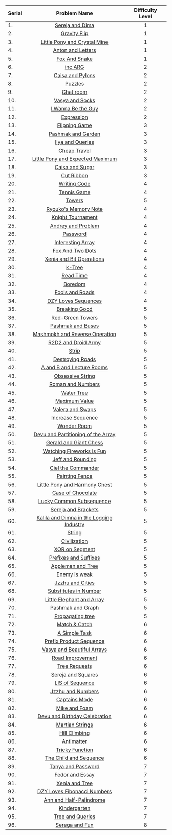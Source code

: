 | Serial | Problem Name | Difficulty Level |
|:--|:---:|:---:|
|1.| [Sereja and Dima](http://codeforces.com/problemset/problem/381/A) | 1 |
|2.| [Gravity Flip](http://codeforces.com/problemset/problem/405/A) | 1 |
|3.| [Little Pony and Crystal Mine](http://codeforces.com/problemset/problem/454/A) | 1 |
|4.| [Anton and Letters](http://codeforces.com/problemset/problem/443/A) | 1 |
|5.| [Fox And Snake](http://codeforces.com/problemset/problem/510/A) | 1 |
|6.| [inc ARG](http://codeforces.com/problemset/problem/465/A) | 2 |
|7.| [Caisa and Pylons](http://codeforces.com/problemset/problem/463/B) | 2 |
|8.| [Puzzles](http://codeforces.com/problemset/problem/337/A) | 2 |
|9.| [Chat room](http://codeforces.com/problemset/problem/58/A) | 2 |
|10.| [Vasya and Socks](http://codeforces.com/problemset/problem/460/A) | 2 |
|11.| [I Wanna Be the Guy](http://codeforces.com/problemset/problem/469/A) | 2 |
|12.| [Expression](http://codeforces.com/problemset/problem/479/A) | 2 |
|13.| [Flipping Game](http://codeforces.com/problemset/problem/327/A) | 3 |
|14.| [Pashmak and Garden](http://codeforces.com/problemset/problem/459/A) | 3 |
|15.| [Ilya and Queries](http://codeforces.com/problemset/problem/313/B) | 3 |
|16.| [Cheap Travel](http://codeforces.com/problemset/problem/466/A) | 3 |
|17.| [Little Pony and Expected Maximum](http://codeforces.com/problemset/problem/453/A) | 3 |
|18.| [Caisa and Sugar](http://codeforces.com/problemset/problem/463/A) | 3 |
|19.| [Cut Ribbon](http://codeforces.com/problemset/problem/189/A) | 3 |
|20.| [Writing Code](http://codeforces.com/problemset/problem/543/A) | 4 |
|21.| [Tennis Game](http://codeforces.com/problemset/problem/496/D) | 4 |
|22.| [Towers](http://codeforces.com/problemset/problem/229/D) | 5 |
|23.| [Ryouko's Memory Note](http://codeforces.com/problemset/problem/433/C) | 4 |
|24.| [Knight Tournament](http://codeforces.com/problemset/problem/356/A) | 4 |
|25.| [Andrey and Problem](http://codeforces.com/problemset/problem/442/B) | 4 |
|26.| [Password](http://codeforces.com/problemset/problem/126/B) | 4 |
|27.| [Interesting Array](http://codeforces.com/problemset/problem/482/B) | 4 |
|28.| [Fox And Two Dots](http://codeforces.com/problemset/problem/510/B) | 4 |
|29.| [Xenia and Bit Operations](http://codeforces.com/problemset/problem/339/D) | 4 |
|30.| [k-Tree](http://codeforces.com/problemset/problem/431/C) | 4 |
|31.| [Read Time](http://codeforces.com/problemset/problem/343/C) | 4 |
|32.| [Boredom](http://codeforces.com/problemset/problem/455/A) | 4 |
|33.| [Fools and Roads](http://codeforces.com/problemset/problem/191/C) | 4 |
|34.| [DZY Loves Sequences](http://codeforces.com/problemset/problem/446/A) | 4 |
|35.| [Breaking Good](http://codeforces.com/problemset/problem/507/E) | 5 |
|36.| [Red-Green Towers](http://codeforces.com/problemset/problem/478/D) | 5 |
|37.| [Pashmak and Buses](http://codeforces.com/problemset/problem/459/C) | 5 |
|38.| [Mashmokh and Reverse Operation](http://codeforces.com/problemset/problem/414/C) | 5 |
|39.| [R2D2 and Droid Army](http://codeforces.com/problemset/problem/514/D) | 5 |
|40.| [Strip](http://codeforces.com/problemset/problem/487/B) | 5 |
|41.| [Destroying Roads](http://codeforces.com/problemset/problem/543/B) | 5 |
|42.| [A and B and Lecture Rooms](http://codeforces.com/problemset/problem/519/E) | 5 |
|43.| [Obsessive String](http://codeforces.com/problemset/problem/494/B) | 5 |
|44.| [Roman and Numbers](http://codeforces.com/problemset/problem/401/D) | 5 |
|45.| [Water Tree](http://codeforces.com/problemset/problem/343/D) | 5 |
|46.| [Maximum Value](http://codeforces.com/problemset/problem/484/B) | 5 |
|47.| [Valera and Swaps](http://codeforces.com/problemset/problem/441/D) | 5 |
|48.| [Increase Sequence](http://codeforces.com/problemset/problem/466/D) | 5 |
|49.| [Wonder Room](http://codeforces.com/problemset/problem/466/B) | 5 |
|50.| [Devu and Partitioning of the Array](http://codeforces.com/problemset/problem/439/C) | 5 |
|51.| [Gerald and Giant Chess](http://codeforces.com/problemset/problem/559/C) | 5 |
|52.| [Watching Fireworks is Fun](http://codeforces.com/problemset/problem/372/C) | 5 |
|53.| [Jeff and Rounding](http://codeforces.com/problemset/problem/351/A) | 5 |
|54.| [Ciel the Commander](http://codeforces.com/problemset/problem/321/C) | 5 |
|55.| [Painting Fence](http://codeforces.com/problemset/problem/448/C) | 5 |
|56.| [Little Pony and Harmony Chest](http://codeforces.com/problemset/problem/453/B) | 5 |
|57.| [Case of Chocolate](http://codeforces.com/problemset/problem/555/C) | 5 |
|58.| [Lucky Common Subsequence](http://codeforces.com/problemset/problem/346/B) | 5 |
|59.| [Sereja and Brackets](http://codeforces.com/problemset/problem/380/C) | 5 |
|60.| [Kalila and Dimna in the Logging Industry](http://codeforces.com/problemset/problem/319/C) | 5 |
|61.| [String](http://codeforces.com/problemset/problem/128/B) | 5 |
|62.| [Civilization](http://codeforces.com/problemset/problem/455/C) | 5 |
|63.| [XOR on Segment](http://codeforces.com/problemset/problem/242/E) | 5 |
|64.| [Prefixes and Suffixes](http://codeforces.com/problemset/problem/432/D) | 5 |
|65.| [Appleman and Tree](http://codeforces.com/problemset/problem/461/B) | 5 |
|66.| [Enemy is weak](http://codeforces.com/problemset/problem/61/E) | 5 |
|67.| [Jzzhu and Cities](http://codeforces.com/problemset/problem/449/B) | 5 |
|68.| [Substitutes in Number](http://codeforces.com/problemset/problem/464/C) | 5 |
|69.| [Little Elephant and Array](http://codeforces.com/problemset/problem/220/B) | 5 |
|70.| [Pashmak and Graph](http://codeforces.com/problemset/problem/459/E) | 5 |
|71.| [Propagating tree](http://codeforces.com/problemset/problem/383/C) | 5 |
|72.| [Match & Catch](http://codeforces.com/problemset/problem/427/D) | 6 |
|73.| [A Simple Task](http://codeforces.com/problemset/problem/558/E) | 6 |
|74.| [Prefix Product Sequence](http://codeforces.com/problemset/problem/487/C) | 6 |
|75.| [Vasya and Beautiful Arrays](http://codeforces.com/problemset/problem/354/C) | 6 |
|76.| [Road Improvement](http://codeforces.com/problemset/problem/543/D) | 6 |
|77.| [Tree Requests](http://codeforces.com/problemset/problem/570/D) | 6 |
|78.| [Sereja and Squares](http://codeforces.com/problemset/problem/425/D) | 6 |
|79.| [LIS of Sequence](http://codeforces.com/problemset/problem/486/E) | 6 |
|80.| [Jzzhu and Numbers](http://codeforces.com/problemset/problem/449/D) | 6 |
|81.| [Captains Mode](http://codeforces.com/problemset/problem/377/C) | 6 |
|82.| [Mike and Foam](http://codeforces.com/problemset/problem/547/C) | 6 |
|83.| [Devu and Birthday Celebration](http://codeforces.com/problemset/problem/439/E) | 6 |
|84.| [Martian Strings](http://codeforces.com/problemset/problem/149/E) | 6 |
|85.| [Hill Climbing](http://codeforces.com/problemset/problem/406/D) | 6 |
|86.| [Antimatter](http://codeforces.com/problemset/problem/383/D) | 6 |
|87.| [Tricky Function](http://codeforces.com/problemset/problem/429/D) | 6 |
|88.| [The Child and Sequence](http://codeforces.com/problemset/problem/438/D) | 6 |
|89.| [Tanya and Password](http://codeforces.com/problemset/problem/508/D) | 7 |
|90.| [Fedor and Essay](http://codeforces.com/problemset/problem/467/D) | 7 |
|91.| [Xenia and Tree](http://codeforces.com/problemset/problem/342/E) | 7 |
|92.| [DZY Loves Fibonacci Numbers](http://codeforces.com/problemset/problem/446/C) | 7 |
|93.| [Ann and Half-Palindrome](http://codeforces.com/problemset/problem/557/E) | 7 |
|94.| [Kindergarten](http://codeforces.com/problemset/problem/484/D) | 7 |
|95.| [Tree and Queries](http://codeforces.com/problemset/problem/375/D) | 7 |
|96.| [Serega and Fun](http://codeforces.com/problemset/problem/455/D) | 8 |

